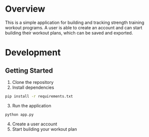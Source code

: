 
# Overview
This is a simple application for building and tracking strength training workout programs. A user is able to create an account and can start building their workout plans, which can be saved and exported.

# Development

## Getting Started
1. Clone the repository
2. Install dependencies
```bash
pip install -r requirements.txt
```
3. Run the application

```bash
python app.py
```
4. Create a user account
5. Start building your workout plan